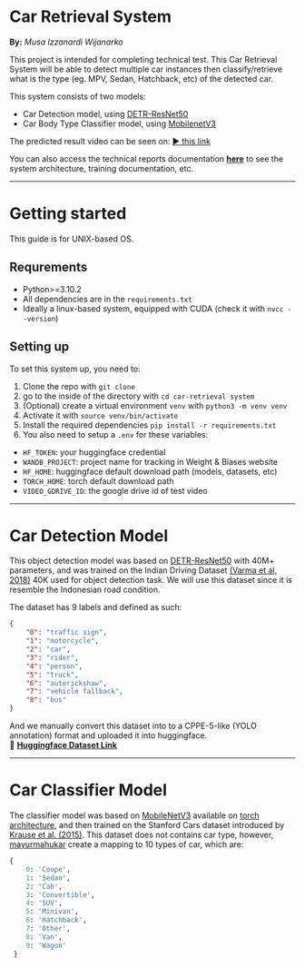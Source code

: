 Car Retrieval System
=====================
**By:** *Musa Izzanardi Wijanarko*

This project is intended for completing technical test. This Car Retrieval System will be able to detect multiple car
instances then classify/retrieve what is the type (eg. MPV, Sedan, Hatchback, etc) of the detected car.

This system consists of two models:
- Car Detection model, using [DETR-ResNet50](microsoft/conditional-detr-resnet-50)
- Car Body Type Classifier model, using [MobilenetV3](https://docs.pytorch.org/vision/main/models/mobilenetv3.html)

The predicted result video can be seen on:
[▶ this link](https://drive.google.com/file/d/1xqp0DVImlBEv6S1S_StJM3ilmp_duxwj/view?usp=sharing)

You can also access the technical reports documentation [**here**](https://docs.google.com/document/d/1DH2EZPOcDfcGWRjLHZyOHD4DvVx-7_4VJbSbI6pMVbc/edit?usp=sharing) to see the system architecture, training documentation, etc.


---


# Getting started

This guide is for UNIX-based OS. 

## Requrements

- Python>=3.10.2
- All dependencies are in the `requirements.txt`
- Ideally a linux-based system, equipped with CUDA (check it with `nvcc --version`)

## Setting up

To set this system up, you need to:

1. Clone the repo with `git clone`
2. go to the inside of the directory with `cd car-retrieval system`
3. (Optional) create a virtual environment `venv` with `python3 -m venv venv`
4. Activate it with `source venv/bin/activate`
5. Install the required dependencies `pip install -r requirements.txt`
6. You also need to setup a `.env` for these variables:
 - `HF_TOKEN`: your huggingface credential
 - `WANDB_PROJECT`: project name for tracking in Weight & Biases website
 - `HF_HOME`: huggingface default download path (models, datasets, etc)
 - `TORCH_HOME`: torch default download path
 - `VIDEO_GDRIVE_ID`: the google drive id of test video


---
# Car Detection Model

This object detection model was based on [DETR-ResNet50](microsoft/conditional-detr-resnet-50) with 40M+ parameters, and was trained on the Indian Driving Dataset [(Varma et al, 2018)](https://arxiv.org/pdf/1811.10200v1) 40K used for object detection task. We will use this dataset since it is resemble the Indonesian road condition.

The dataset has 9 labels and defined as such:
```json
{
    "0": "traffic sign",
    "1": "motorcycle",
    "2": "car",
    "3": "rider",
    "4": "person",
    "5": "truck",
    "6": "autorickshaw",
    "7": "vehicle fallback",
    "8": "bus"
}
```
And we manually convert this dataset into to a CPPE-5-like (YOLO annotation) format and uploaded it into huggingface.\
🤗 [**Huggingface Dataset Link**](https://huggingface.co/datasets/izzako/IDD_Detection_CPPE5)

---
# Car Classifier Model

The classifier model was based on [MobileNetV3](https://arxiv.org/pdf/1905.02244) available on [torch architecture](https://docs.pytorch.org/vision/main/models/mobilenetv3.html), and then trained on the Stanford Cars dataset introduced by [Krause et al. (2015)](https://openaccess.thecvf.com/content_cvpr_2015/html/Krause_Fine-Grained_Recognition_Without_2015_CVPR_paper.html). This dataset does not contains car type, however, [mayurmahukar](https://github.com/mayurmahurkar/Stanford-Cars-Body-Data?utm_source=chatgpt.com) create a mapping to 10 types of car, which are:
```python
{
    0: 'Coupe',
    1: 'Sedan',
    2: 'Cab',
    3: 'Convertible',
    4: 'SUV',
    5: 'Minivan',
    6: 'Hatchback',
    7: 'Other',
    8: 'Van',
    9: 'Wagon'
 }
```
